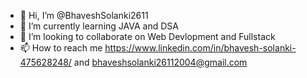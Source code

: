 - 👋 Hi, I’m @BhaveshSolanki2611
- 🌱 I’m currently learning JAVA and DSA
- 💞️ I’m looking to collaborate on  Web Devlopment and Fullstack
- 📫 How to reach me https://www.linkedin.com/in/bhavesh-solanki-475628248/ and bhaveshsolanki26112004@gmail.com
